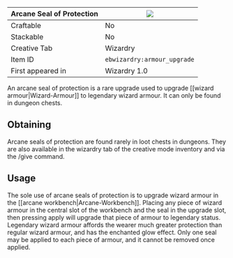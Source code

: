 | Arcane Seal of Protection |![](https://github.com/Electroblob77/Wizardry/blob/1.12.2/src/main/resources/assets/ebwizardry/textures/items/armour_upgrade.png)|
|---|---|
| Craftable | No |
| Stackable | No |
| Creative Tab | Wizardry |
| Item ID | `ebwizardry:armour_upgrade` |
| First appeared in | Wizardry 1.0 |

An arcane seal of protection is a rare upgrade used to upgrade [[wizard armour|Wizard-Armour]] to legendary wizard armour. It can only be found in dungeon chests.

## Obtaining
Arcane seals of protection are found rarely in loot chests in dungeons. They are also available in the wizardry tab of the creative mode inventory and via the /give command.

## Usage
The sole use of arcane seals of protection is to upgrade wizard armour in the [[arcane workbench|Arcane-Workbench]]. Placing any piece of wizard armour in the central slot of the workbench and the seal in the upgrade slot, then pressing apply will upgrade that piece of armour to legendary status. Legendary wizard armour affords the wearer much greater protection than regular wizard armour, and has the enchanted glow effect. Only one seal may be applied to each piece of armour, and it cannot be removed once applied.